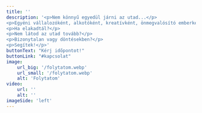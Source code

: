 ```yaml
---
title: ''
description: '<p>Nem könnyű egyedül járni az utad...</p>
<p>Egyéni vállalozóként, alkotóként, kreatívként, önmegvalósító emberként, néha nem egyszerű motivációt találni.</p>
<p>Ha elakadtál?</p>
<p>Nem látod az utad tovább?</p>
<p>Bizonytalan vagy döntésekben?</p>
<p>Segítek!</p>'
buttonText: "Kérj időpontot!"
buttonLink: "#kapcsolat"
image: 
    url_big: '/folytatom.webp'
    url_small: '/folytatom.webp'
    alt: 'Folytatom'
video:
    url: ''
    alt: ''
imageSide: 'left'
---
```




